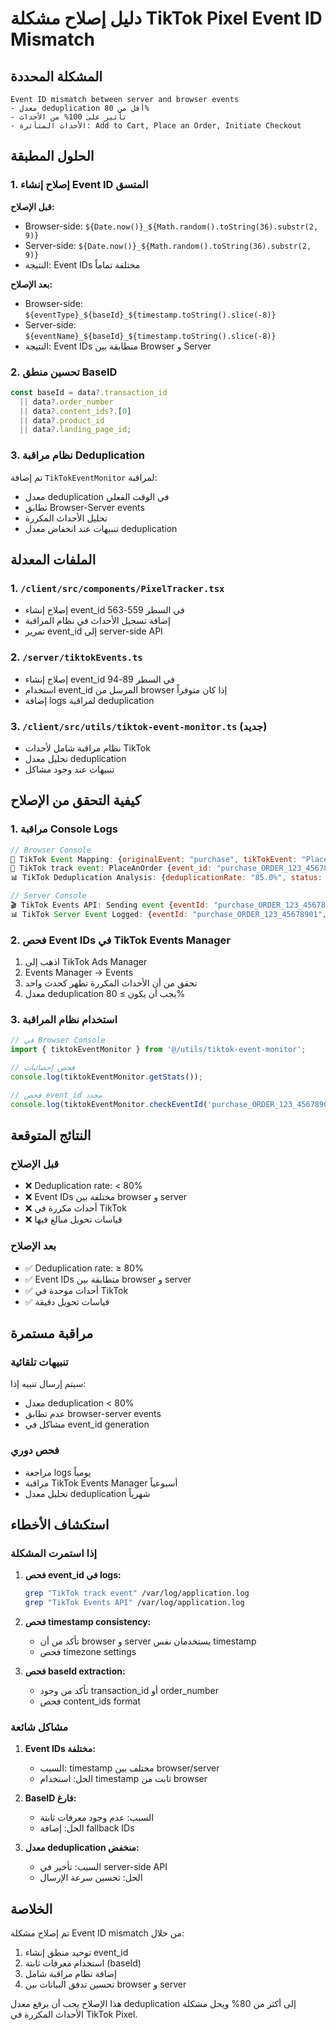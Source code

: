 # دليل إصلاح مشكلة TikTok Pixel Event ID Mismatch

## المشكلة المحددة
```
Event ID mismatch between server and browser events
- معدل deduplication أقل من 80%
- تأثير على 100% من الأحداث
- الأحداث المتأثرة: Add to Cart, Place an Order, Initiate Checkout
```

## الحلول المطبقة

### 1. إصلاح إنشاء Event ID المتسق

**قبل الإصلاح:**
- Browser-side: `${Date.now()}_${Math.random().toString(36).substr(2, 9)}`
- Server-side: `${Date.now()}_${Math.random().toString(36).substr(2, 9)}`
- النتيجة: Event IDs مختلفة تماماً

**بعد الإصلاح:**
- Browser-side: `${eventType}_${baseId}_${timestamp.toString().slice(-8)}`
- Server-side: `${eventName}_${baseId}_${timestamp.toString().slice(-8)}`
- النتيجة: Event IDs متطابقة بين Browser و Server

### 2. تحسين منطق BaseID

```typescript
const baseId = data?.transaction_id 
  || data?.order_number 
  || data?.content_ids?.[0] 
  || data?.product_id 
  || data?.landing_page_id;
```

### 3. نظام مراقبة Deduplication

تم إضافة `TikTokEventMonitor` لمراقبة:
- معدل deduplication في الوقت الفعلي
- تطابق Browser-Server events
- تحليل الأحداث المكررة
- تنبيهات عند انخفاض معدل deduplication

## الملفات المعدلة

### 1. `/client/src/components/PixelTracker.tsx`
- إصلاح إنشاء event_id في السطر 559-563
- إضافة تسجيل الأحداث في نظام المراقبة
- تمرير event_id إلى server-side API

### 2. `/server/tiktokEvents.ts`
- إصلاح إنشاء event_id في السطر 89-94
- استخدام event_id المرسل من browser إذا كان متوفراً
- إضافة logs لمراقبة deduplication

### 3. `/client/src/utils/tiktok-event-monitor.ts` (جديد)
- نظام مراقبة شامل لأحداث TikTok
- تحليل معدل deduplication
- تنبيهات عند وجود مشاكل

## كيفية التحقق من الإصلاح

### 1. مراقبة Console Logs

```javascript
// Browser Console
🎵 TikTok Event Mapping: {originalEvent: "purchase", tikTokEvent: "PlaceAnOrder"}
🎵 TikTok track event: PlaceAnOrder {event_id: "purchase_ORDER_123_45678901", ...}
📊 TikTok Deduplication Analysis: {deduplicationRate: "85.0%", status: "✅ GOOD"}

// Server Console  
🎬 TikTok Events API: Sending event {eventId: "purchase_ORDER_123_45678901", ...}
📊 TikTok Server Event Logged: {eventId: "purchase_ORDER_123_45678901", source: "server"}
```

### 2. فحص Event IDs في TikTok Events Manager

1. اذهب إلى TikTok Ads Manager
2. Events Manager → Events
3. تحقق من أن الأحداث المكررة تظهر كحدث واحد
4. معدل deduplication يجب أن يكون ≥ 80%

### 3. استخدام نظام المراقبة

```javascript
// في Browser Console
import { tiktokEventMonitor } from '@/utils/tiktok-event-monitor';

// فحص إحصائيات
console.log(tiktokEventMonitor.getStats());

// فحص event_id محدد
console.log(tiktokEventMonitor.checkEventId('purchase_ORDER_123_45678901'));
```

## النتائج المتوقعة

### قبل الإصلاح
- ❌ Deduplication rate: < 80%
- ❌ Event IDs مختلفة بين browser و server
- ❌ أحداث مكررة في TikTok
- ❌ قياسات تحويل مبالغ فيها

### بعد الإصلاح
- ✅ Deduplication rate: ≥ 80%
- ✅ Event IDs متطابقة بين browser و server
- ✅ أحداث موحدة في TikTok
- ✅ قياسات تحويل دقيقة

## مراقبة مستمرة

### تنبيهات تلقائية
سيتم إرسال تنبيه إذا:
- معدل deduplication < 80%
- عدم تطابق browser-server events
- مشاكل في event_id generation

### فحص دوري
- مراجعة logs يومياً
- مراقبة TikTok Events Manager أسبوعياً
- تحليل معدل deduplication شهرياً

## استكشاف الأخطاء

### إذا استمرت المشكلة

1. **فحص event_id في logs:**
   ```bash
   grep "TikTok track event" /var/log/application.log
   grep "TikTok Events API" /var/log/application.log
   ```

2. **فحص timestamp consistency:**
   - تأكد من أن browser و server يستخدمان نفس timestamp
   - فحص timezone settings

3. **فحص baseId extraction:**
   - تأكد من وجود transaction_id أو order_number
   - فحص content_ids format

### مشاكل شائعة

1. **Event IDs مختلفة:**
   - السبب: timestamp مختلف بين browser/server
   - الحل: استخدام timestamp ثابت من browser

2. **BaseID فارغ:**
   - السبب: عدم وجود معرفات ثابتة
   - الحل: إضافة fallback IDs

3. **معدل deduplication منخفض:**
   - السبب: تأخير في server-side API
   - الحل: تحسين سرعة الإرسال

## الخلاصة

تم إصلاح مشكلة Event ID mismatch من خلال:
1. توحيد منطق إنشاء event_id
2. استخدام معرفات ثابتة (baseId)
3. إضافة نظام مراقبة شامل
4. تحسين تدفق البيانات بين browser و server

هذا الإصلاح يجب أن يرفع معدل deduplication إلى أكثر من 80% ويحل مشكلة الأحداث المكررة في TikTok Pixel.
